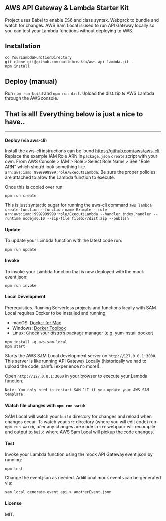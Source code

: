 ## AWS API Gateway & Lambda Starter Kit
Project uses Babel to enable ES6 and class syntax. Webpack to bundle and watch for changes. AWS Sam Local is used to run API Gateway locally so you can test your Lambda functions without deploying to AWS.

## Installation
```
cd YourLambdaFunctionDirectory
git clone git@github.com:buildbreakdo/aws-api-lambda.git .
npm install
```

## Deploy (manual)
Run `npm run build` and `npm run dist`. Upload the dist.zip to AWS Lambda through the AWS console.

## That is all! Everything below is just a nice to have..
-------

#### Deploy (via aws-cli)
Install the aws-cli instructions can be found https://github.com/aws/aws-cli. Replace the example IAM Role ARN in `package.json` `create` script with your own. From AWS Console > IAM > Role > Select Role Name > See "Role ARN" which should look something like `arn:aws:iam::9999999999:role/ExecuteLambda`. Be sure the proper policies are attached to allow the Lambda function to execute.

Once this is copied over run:

`npm run create` 

This is just syntactic sugar for running the aws-cli command `aws lambda create-function --function-name Example --role arn:aws:iam::9999999999:role/ExecuteLambda --handler index.handler --runtime nodejs6.10 --zip-file fileb://dist.zip --publish`

#### Update
To update your Lambda function with the latest code run:

`npm run update`

#### Invoke
To invoke your Lambda function that is now deployed with the mock event.json:

`npm run invoke`

#### Local Development
Prerequisites. Running Serverless projects and functions locally with SAM Local requires Docker to be installed and running.

 - macOS: [Docker for Mac](https://store.docker.com/editions/community/docker-ce-desktop-mac)
 - Windows: [Docker Toolbox](https://download.docker.com/win/stable/DockerToolbox.exe)
 - Linux: Check your distro’s package manager (e.g. yum install docker)

```
npm install -g aws-sam-local
npm start
```

Starts the AWS SAM Local development server on `http://127.0.0.1:3000`. This server is like running API Gateway Locally (historically we had to upload the code, painful experience no more!). 

Open `http://127.0.0.1:3000` in your browser to execute your Lambda function.

`Note: You only need to restart SAM CLI if you update your AWS SAM template.`

#### Watch file changes with `npm run watch`
SAM Local will watch your `build` directory for changes and reload when changes occur. To watch your `src` directory (where you will edit code) run `npm run watch`, after any changes are made in `src` webpack will recompile and output to `build` where AWS Sam Local will pickup the code changes. 

#### Test
Invoke your Lambda function using the mock API Gateway event.json by running:

`npm test`

Change the event.json as needed. Additional mock events can be generated via: 

`sam local generate-event api > anotherEvent.json`


#### License
MIT.
